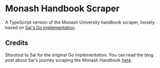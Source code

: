 # Monash Handbook Scraper

A TypeScript version of the Monash University handbook scraper, loosely based on [Sai's Go implementation](https://github.com/saikumarmk/monash-handbook-scraper).

## Credits

Shoutout to Sai for the original Go implementation. You can read the blog post about Sai's journey scraping the Monash Handbook [here](https://www.saikumarmk.com/universe-of-units/).
